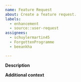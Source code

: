 ```yaml
---
name: Feature Request
about: Create a feature request.
labels:
  - enhancement
  - source::user-request
assignees:
  - schuylermartin45
  - ForgottenProgramme
  - beeankha

---
```


**Description**
<!-- Describe the feature that you would like to see implemented. -->

**Additional context**
<!-- Add any other context about the feature request here. -->
